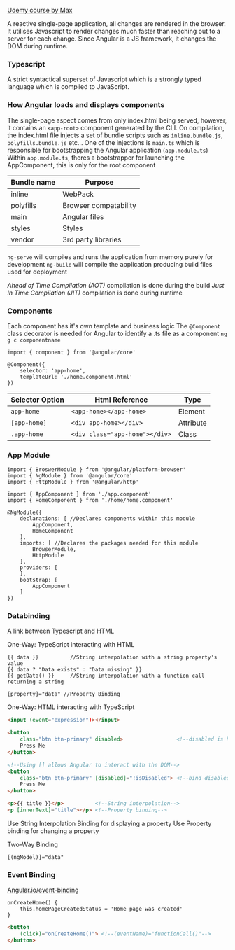 <a href="https://www.udemy.com/course/the-complete-guide-to-angular-2/learn/lecture/6655598#overview">Udemy course by Max</a> 

A reactive single-page application, all changes are rendered in the browser. It utilises Javascript to render changes much faster than reaching out to a server for each change. Since Angular is a JS framework, it changes the DOM during runtime.

### Typescript
A strict syntactical superset of Javascript which is a strongly typed language which is compiled to JavaScript.

### How Angular loads and displays components
The single-page aspect comes from only index.html being served, however, it contains an `<app-root>` component generated by the CLI. 
On compilation, the index.html file injects a set of bundle scripts such as `inline.bundle.js`, `polyfills.bundle.js` etc... One of the injections is `main.ts` which is responsible for bootstrapping the Angular application (`app.module.ts`)
Within `app.module.ts`, theres a bootstrapper for launching the AppComponent, this is only for the root component

| Bundle name | Purpose |
| - | - |
| inline | WebPack |
| polyfills | Browser compatability |
| main | Angular files |
| styles | Styles |
| vendor | 3rd party libraries |

`ng-serve` will compiles and runs the application from memory purely for development
`ng-build` will compile the application producing build files used for deployment

<i>Ahead of Time Compilation (AOT)</i> compilation is done during the build
<i>Just In Time Compilation (JIT)</i> compilation is done during runtime


### Components
Each component has it's own template and business logic
The `@Component` class decorator is needed for Angular to identify a .ts file as a component
`ng g c componentname`

```TS
import { component } from '@angular/core'

@Component({
	selector: 'app-home', 
	templateUrl: './home.component.html'
})
```

| Selector Option | Html Reference | Type |
| - | - | - |
| `app-home` | `<app-home></app-home>` | Element |
| `[app-home]`| `<div app-home></div>` | Attribute |
| `.app-home` | `<div class="app-home"></div>` | Class |


### App Module
```TS
import { BroswerModule } from '@angular/platform-browser'
import { NgModule } from '@angular/core'
import { HttpModule } from '@angular/http'

import { AppComponent } from './app.component'
import { HomeComponent } from './home/home.component'

@NgModule({
	declarations: [ //Declares components within this module
		AppComponent,
		HomeComponent
	],
	imports: [ //Declares the packages needed for this module
		BrowserModule,
		HttpModule
	],
	providers: [
	],
	bootstrap: [
		AppComponent
	]
})
```

### Databinding
A link between Typescript and HTML

One-Way: TypeScript interacting with HTML
```TS
{{ data }}          //String interpolation with a string property's value 
{{ data ? "Data exists" : "Data missing" }}
{{ getData() }}     //String interpolation with a function call returning a string

[property]="data" //Property Binding
```

One-Way: HTML interacting with TypeScript
```html
<input (event="expression")></input>

<button 
	class="btn btn-primary" disabled>                 <!--disabled is hardcoded-->
	Press Me
</button>

<!--Using [] allows Angular to interact with the DOM-->
<button
	class="btn btn-primary" [disabled]="!isDisabled"> <!--bind disabled to isDisabled-->
	Press Me
</button>

<p>{{ title }}</p>          <!--String interpolation--> 
<p [innerText]="title"></p> <!--Property binding-->
```

Use String Interpolation Binding for displaying a property
Use Property binding for changing a property

Two-Way Binding
```TS
[(ngModel)]="data"
```

### Event Binding
<a href="https://angular.io/guide/event-binding">Angular.io/event-binding</a>
```TS
onCreateHome() {
	this.homePageCreatedStatus = 'Home page was created'
}
```

```HTML
<button 
	(click)="onCreateHome()"> <!--(eventName)="functionCall()"-->
</button>
```
